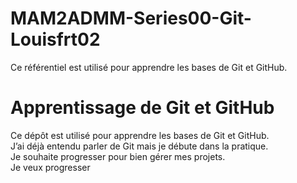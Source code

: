 # MAM2ADMM-Series00-Git-Louisfrt02
Ce référentiel est utilisé pour apprendre les bases de Git et GitHub.
# Apprentissage de Git et GitHub

Ce dépôt est utilisé pour apprendre les bases de Git et GitHub.  
J’ai déjà entendu parler de Git mais je débute dans la pratique.  
Je souhaite progresser pour bien gérer mes projets.  
Je veux progresser